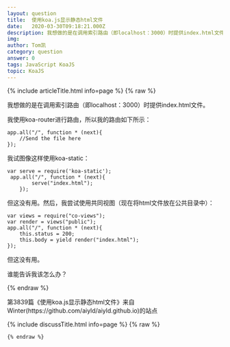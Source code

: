 ```yaml
---
layout: question
title:  使用koa.js显示静态html文件
date:   2020-03-30T09:18:21.000Z
description: 我想做的是在调用索引路由（即localhost：3000）时提供index.html文件。我使用koa-router进行路由，所以我的路由如下所示：...
img: 
author: Tom凯
category: question
answer: 0
tags: JavaScript KoaJS
topic: KoaJS
---
```

<div class="article-root">
  <div class="article">
    {% include articleTitle.html info=page %}
    {% raw %}
    <div class="article-content"><p><font style="vertical-align: inherit;"><font style="vertical-align: inherit;">我想做的是在调用索引路由（即localhost：3000）时提供index.html文件。</font></font></p>

<p><font style="vertical-align: inherit;"><font style="vertical-align: inherit;">我使用koa-router进行路由，所以我的路由如下所示：</font></font></p>

<pre><code>app.all("/", function * (next){<font></font>
    //Send the file here<font></font>
});<font></font>
</code></pre>

<p><font style="vertical-align: inherit;"><font style="vertical-align: inherit;">我试图像这样使用koa-static：</font></font></p>

<pre><code>var serve = require('koa-static');<font></font>
 app.all("/", function * (next){<font></font>
        serve("index.html");<font></font>
    });<font></font>
</code></pre>

<p><font style="vertical-align: inherit;"><font style="vertical-align: inherit;">但这没有用。</font><font style="vertical-align: inherit;">然后，我尝试使用共同视图（现在将html文件放在公共目录中）：</font></font></p>

<pre><code>var views = require("co-views");<font></font>
var render = views("public");<font></font>
app.all("/", function * (next){<font></font>
    this.status = 200;<font></font>
    this.body = yield render("index.html");<font></font>
});<font></font>
</code></pre>

<p><font style="vertical-align: inherit;"><font style="vertical-align: inherit;">但这没有用。</font></font></p>

<p><font style="vertical-align: inherit;"><font style="vertical-align: inherit;">谁能告诉我该怎么办？</font></font></p></div>
    {% endraw %}
  </div>
  <p class="winter_mark">第3839篇《使用koa.js显示静态html文件》来自Winter(https://github.com/aiyld/aiyld.github.io)的站点</p>
  <div class="discuss-wrapper">
    {% include discussTitle.html info=page %}
    {% raw %}
    
    {% endraw %}
  </div>
<div>
